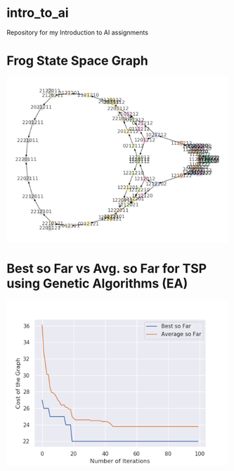 # intro_to_ai
Repository for my Introduction to AI assignments

# Frog State Space Graph
![Frog Graph](simple_path.png)

# Best so Far vs Avg. so Far for TSP using Genetic Algorithms (EA)
![Best so Far vs Avg. so Far](Best_so_Far_vs_Avg_so_Far.png)
